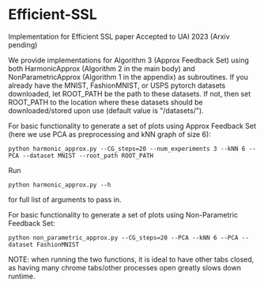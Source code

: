 # Efficient-SSL
Implementation for Efficient SSL paper Accepted to UAI 2023 (Arxiv pending)

We provide implementations for Algorithm 3 (Approx Feedback Set) using both HarmonicApprox (Algorithm 2 in the main body) and NonParametricApprox (Algorithm 1 in the appendix) as subroutines. If you already have the MNIST, FashionMNIST, or USPS pytorch datasets downloaded, let ROOT_PATH be the path to these datasets. If not, then set ROOT_PATH to the location where these datasets should be downloaded/stored upon use (default value is "/datasets/").

For basic functionality to generate a set of plots using Approx Feedback Set (here we use PCA as preprocessing and kNN graph of size 6): 

```
python harmonic_approx.py --CG_steps=20 --num_experiments 3 --kNN 6 --PCA --dataset MNIST --root_path ROOT_PATH
```

Run 

```
python harmonic_approx.py --h
```
 for full list of arguments to pass in.

For basic functionality to generate a set of plots using Non-Parametric Feedback Set: 

```
python non_parametric_approx.py --CG_steps=20 --PCA --kNN 6 --PCA --dataset FashionMNIST
```
NOTE: when running the two functions, it is ideal to have other tabs closed, as having many chrome tabs/other processes open greatly slows down runtime. 